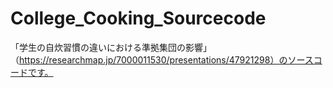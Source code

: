 # College_Cooking_Sourcecode
「学生の自炊習慣の違いにおける準拠集団の影響」（https://researchmap.jp/7000011530/presentations/47921298）のソースコードです。
